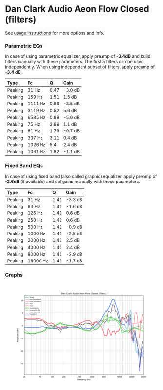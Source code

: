 # Dan Clark Audio Aeon Flow Closed (filters)
See [usage instructions](https://github.com/jaakkopasanen/AutoEq#usage) for more options and info.

### Parametric EQs
In case of using parametric equalizer, apply preamp of **-3.4dB** and build filters manually
with these parameters. The first 5 filters can be used independently.
When using independent subset of filters, apply preamp of **-3.4 dB**.

| Type    | Fc      |    Q | Gain    |
|:--------|:--------|:-----|:--------|
| Peaking | 31 Hz   | 0.47 | -3.0 dB |
| Peaking | 159 Hz  | 1.51 | 1.5 dB  |
| Peaking | 1111 Hz | 0.66 | -3.5 dB |
| Peaking | 3119 Hz | 0.52 | 5.6 dB  |
| Peaking | 6585 Hz | 0.89 | -5.0 dB |
| Peaking | 75 Hz   | 3.89 | 1.1 dB  |
| Peaking | 81 Hz   | 1.79 | -0.7 dB |
| Peaking | 337 Hz  | 3.11 | 0.4 dB  |
| Peaking | 1026 Hz | 5.4  | 2.4 dB  |
| Peaking | 1061 Hz | 1.82 | -1.1 dB |

### Fixed Band EQs
In case of using fixed band (also called graphic) equalizer, apply preamp of **-2.6dB**
(if available) and set gains manually with these parameters.

| Type    | Fc       |    Q | Gain    |
|:--------|:---------|:-----|:--------|
| Peaking | 31 Hz    | 1.41 | -3.3 dB |
| Peaking | 63 Hz    | 1.41 | -1.6 dB |
| Peaking | 125 Hz   | 1.41 | 0.6 dB  |
| Peaking | 250 Hz   | 1.41 | 0.6 dB  |
| Peaking | 500 Hz   | 1.41 | -0.9 dB |
| Peaking | 1000 Hz  | 1.41 | -2.5 dB |
| Peaking | 2000 Hz  | 1.41 | 2.5 dB  |
| Peaking | 4000 Hz  | 1.41 | 2.4 dB  |
| Peaking | 8000 Hz  | 1.41 | -2.9 dB |
| Peaking | 16000 Hz | 1.41 | -1.7 dB |

### Graphs
![](./Dan%20Clark%20Audio%20Aeon%20Flow%20Closed%20(filters).png)